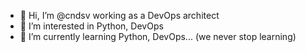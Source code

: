 - 👋 Hi, I’m @cndsv
working as a DevOps architect
- 👀 I’m interested in Python, DevOps
- 🌱 I’m currently learning Python, DevOps... (we never stop learning)
<!---
- 💞️ I’m looking to collaborate on ...
- 📫 How to reach me ...
--->
<!---
cndsv/cndsv is a ✨ special ✨ repository because its `README.md` (this file) appears on your GitHub profile.
You can click the Preview link to take a look at your changes.
--->

